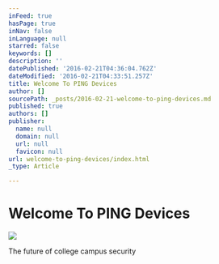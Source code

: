 ```yaml
---
inFeed: true
hasPage: true
inNav: false
inLanguage: null
starred: false
keywords: []
description: ''
datePublished: '2016-02-21T04:36:04.762Z'
dateModified: '2016-02-21T04:33:51.257Z'
title: Welcome To PING Devices
author: []
sourcePath: _posts/2016-02-21-welcome-to-ping-devices.md
published: true
authors: []
publisher:
  name: null
  domain: null
  url: null
  favicon: null
url: welcome-to-ping-devices/index.html
_type: Article

---
```

# Welcome To PING Devices
![](https://the-grid-user-content.s3-us-west-2.amazonaws.com/e86c4014-ea68-4dc2-81fb-b846d76e2cdb.png)

The future of college campus security